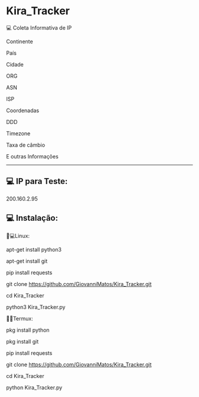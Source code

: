 # Kira_Tracker
💻 Coleta Informativa de IP

Continente

País

Cidade

ORG

ASN

ISP

Coordenadas

DDD

Timezone

Taxa de câmbio 

E outras Informações

-------------------------

💻 IP para Teste:
-----
200.160.2.95


💻 Instalação:
-----
🐧💻Linux:

apt-get install python3

apt-get install git

pip install requests

git clone https://github.com/GiovanniMatos/Kira_Tracker.git

cd Kira_Tracker

python3 Kira_Tracker.py


🐧📱Termux:

pkg install python

pkg install git

pip install requests

git clone https://github.com/GiovanniMatos/Kira_Tracker.git

cd Kira_Tracker

python Kira_Tracker.py
